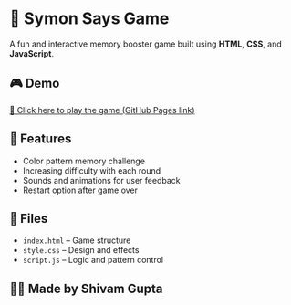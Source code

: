 # 🧠 Symon Says Game

A fun and interactive memory booster game built using **HTML**, **CSS**, and **JavaScript**.

## 🎮 Demo

[🔗 Click here to play the game (GitHub Pages link)](https://your-username.github.io/symon-says-game)

## 🚀 Features

- Color pattern memory challenge
- Increasing difficulty with each round
- Sounds and animations for user feedback
- Restart option after game over

## 📁 Files

- `index.html` – Game structure  
- `style.css` – Design and effects  
- `script.js` – Logic and pattern control

## 👨‍💻 Made by Shivam Gupta
